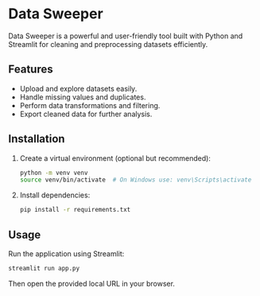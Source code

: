 # Data Sweeper

Data Sweeper is a powerful and user-friendly tool built with Python and Streamlit for cleaning and preprocessing datasets efficiently.

## Features
- Upload and explore datasets easily.
- Handle missing values and duplicates.
- Perform data transformations and filtering.
- Export cleaned data for further analysis.

## Installation

1. Create a virtual environment (optional but recommended):
   ```sh
   python -m venv venv
   source venv/bin/activate  # On Windows use: venv\Scripts\activate
   ```
2. Install dependencies:
   ```sh
   pip install -r requirements.txt
   ```

## Usage

Run the application using Streamlit:
```sh
streamlit run app.py
```

Then open the provided local URL in your browser.
